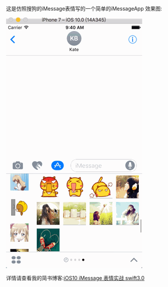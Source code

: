 
这是仿照搜狗的iMessage表情写的一个简单的iMessageApp 效果图:

![Untitled](media/14745079688048/Untitled.gif)


详情请查看我的简书博客:[iOS10 iMessage 表情实战 swift3.0](http://www.jianshu.com/p/59cf33302f8a)







